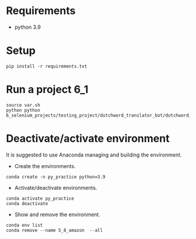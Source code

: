 # Requirements
- python 3.9

# Setup
```shell
pip install -r requirements.txt
```

# Run a project 6_1
```shell
source var.sh
python python 6_selenium_projects/testing_project/dutchword_translator_bot/dutchword_translator_bot.py
```

# Deactivate/activate environment
It is suggested to use Anaconda managing and building the environment.

- Create the environments.
```shell
conda create -n py_practice python=3.9
```

- Activate/deactivate environments.
```shell
conda activate py_practice
conda deactivate
```

- Show and remove the environment.
```shell
conda env list 
conda remove --name 5_8_amazon  --all
```

